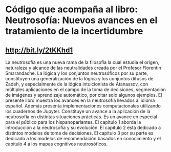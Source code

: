 # Código que acompaña al libro: Neutrosofía: Nuevos avances en el tratamiento de la incertidumbre 
## http://bit.ly/2tKKhd1
La neutrosofía es una nueva rama de la filosofía la cual estudia el origen, naturaleza y alcance de las neutralidades creada por el Profesor Florentin Smarandache. La lógica y los conjuntos neutrosóficos por su parte, constituyen una generalización de la lógica y los conjuntos difusos de Zadeh, y especialmente de la lógica intuicionista de Atanassov, con múltiples aplicaciones en el campo de la toma de decisiones, segmentación de imágenes y aprendizaje automático, por citar solo algunos ejemplos.
El presente libro muestra los avances en la neutrosofía llevados al idioma español. Además presenta implementaciones computacionales utilizando  los cuadernos de Jupyter. Constituye un avance a la aplicación de la neutrosofía en distintas situaciones prácticas. Es un avance en especial para el público para los hispanoparlantes. El capítulo 1 aborda la introducción a la neutrosofía y su evolución. El capítulo 2 está dedicado a distintos modelos de toma de decisiones. El capítulo 3 por su parte es dedicado a los modelos de recomendación basados en conocimiento y el capítulo 4 a los mapas cognitivos neutrosóficos.  
